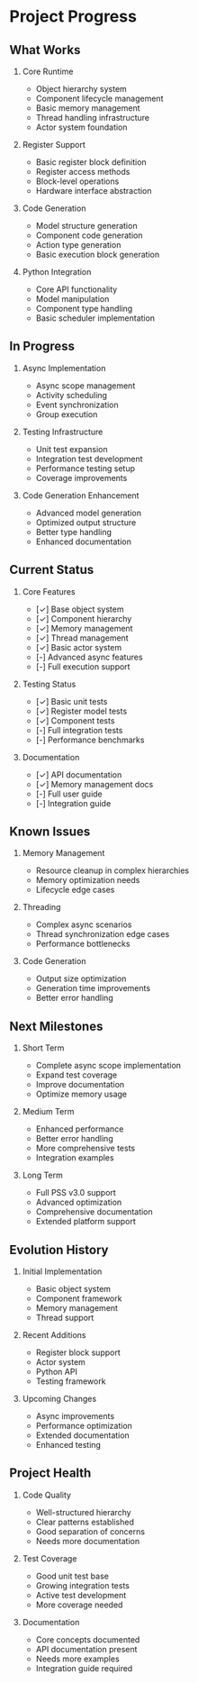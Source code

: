 # Project Progress

## What Works

1. Core Runtime
   - Object hierarchy system
   - Component lifecycle management
   - Basic memory management
   - Thread handling infrastructure
   - Actor system foundation

2. Register Support
   - Basic register block definition
   - Register access methods
   - Block-level operations
   - Hardware interface abstraction

3. Code Generation
   - Model structure generation
   - Component code generation
   - Action type generation
   - Basic execution block generation

4. Python Integration
   - Core API functionality
   - Model manipulation
   - Component type handling
   - Basic scheduler implementation

## In Progress

1. Async Implementation
   - Async scope management
   - Activity scheduling
   - Event synchronization
   - Group execution

2. Testing Infrastructure
   - Unit test expansion
   - Integration test development
   - Performance testing setup
   - Coverage improvements

3. Code Generation Enhancement
   - Advanced model generation
   - Optimized output structure
   - Better type handling
   - Enhanced documentation

## Current Status

1. Core Features
   - [✓] Base object system
   - [✓] Component hierarchy
   - [✓] Memory management
   - [✓] Thread management
   - [✓] Basic actor system
   - [-] Advanced async features
   - [-] Full execution support

2. Testing Status
   - [✓] Basic unit tests
   - [✓] Register model tests
   - [✓] Component tests
   - [-] Full integration tests
   - [-] Performance benchmarks

3. Documentation
   - [✓] API documentation
   - [✓] Memory management docs
   - [-] Full user guide
   - [-] Integration guide

## Known Issues

1. Memory Management
   - Resource cleanup in complex hierarchies
   - Memory optimization needs
   - Lifecycle edge cases

2. Threading
   - Complex async scenarios
   - Thread synchronization edge cases
   - Performance bottlenecks

3. Code Generation
   - Output size optimization
   - Generation time improvements
   - Better error handling

## Next Milestones

1. Short Term
   - Complete async scope implementation
   - Expand test coverage
   - Improve documentation
   - Optimize memory usage

2. Medium Term
   - Enhanced performance
   - Better error handling
   - More comprehensive tests
   - Integration examples

3. Long Term
   - Full PSS v3.0 support
   - Advanced optimization
   - Comprehensive documentation
   - Extended platform support

## Evolution History

1. Initial Implementation
   - Basic object system
   - Component framework
   - Memory management
   - Thread support

2. Recent Additions
   - Register block support
   - Actor system
   - Python API
   - Testing framework

3. Upcoming Changes
   - Async improvements
   - Performance optimization
   - Extended documentation
   - Enhanced testing

## Project Health

1. Code Quality
   - Well-structured hierarchy
   - Clear patterns established
   - Good separation of concerns
   - Needs more documentation

2. Test Coverage
   - Good unit test base
   - Growing integration tests
   - Active test development
   - More coverage needed

3. Documentation
   - Core concepts documented
   - API documentation present
   - Needs more examples
   - Integration guide required
